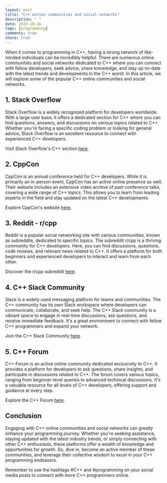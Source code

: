 ```yaml
---
layout: post
title: "C++ online communities and social networks"
description: " "
date: 2023-10-16
tags: [programming]
comments: true
share: true
---
```


When it comes to programming in C++, having a strong network of like-minded individuals can be incredibly helpful. There are numerous online communities and social networks dedicated to C++ where you can connect with fellow developers, seek advice, share knowledge, and stay up-to-date with the latest trends and developments in the C++ world. In this article, we will explore some of the popular C++ online communities and social networks.

## 1. Stack Overflow

Stack Overflow is a widely recognized platform for developers worldwide. With a large user base, it offers a dedicated section for C++ where you can find questions, answers, and discussions on various topics related to C++. Whether you're facing a specific coding problem or looking for general advice, Stack Overflow is an excellent resource to connect with experienced C++ developers.

Visit Stack Overflow's C++ section [here](https://stackoverflow.com/questions/tagged/c%2b%2b).

## 2. CppCon

CppCon is an annual conference held for C++ developers. While it is primarily an in-person event, CppCon has an active online presence as well. Their website includes an extensive video archive of past conference talks, covering a wide range of C++ topics. This allows you to learn from leading experts in the field and stay updated on the latest C++ developments.

Explore CppCon's website [here](https://cppcon.org/).

## 3. Reddit - r/cpp

Reddit is a popular social networking site with various communities, known as subreddits, dedicated to specific topics. The subreddit r/cpp is a thriving community for C++ developers. Here, you can find discussions, questions, code reviews, and relevant news related to C++. It offers a platform for both beginners and experienced developers to interact and learn from each other.

Discover the r/cpp subreddit [here](https://www.reddit.com/r/cpp/).

## 4. C++ Slack Community

Slack is a widely used messaging platform for teams and communities. The C++ community has its own Slack workspace where developers can communicate, collaborate, and seek help. The C++ Slack community is a vibrant space to engage in real-time discussions, ask questions, and receive immediate feedback. It's a great environment to connect with fellow C++ programmers and expand your network.

Join the C++ Slack Community [here](https://cppalliance.org/slack/).

## 5. C++ Forum

C++ Forum is an active online community dedicated exclusively to C++. It provides a platform for developers to ask questions, share insights, and participate in discussions related to C++. The forum covers various topics, ranging from beginner-level queries to advanced technical discussions. It's a valuable resource for all levels of C++ developers, offering support and guidance at every step.

Explore the C++ Forum [here](http://www.cplusplus.com/forum/).

## Conclusion

Engaging with C++ online communities and social networks can greatly enhance your programming journey. Whether you're seeking assistance, staying updated with the latest industry trends, or simply connecting with other C++ enthusiasts, these platforms offer a wealth of knowledge and opportunities for growth. So, dive in, become an active member of these communities, and leverage their collective wisdom to excel in your C++ programming endeavors.

Remember to use the hashtags #C++ and #programming on your social media posts to connect with more C++ programmers online.